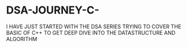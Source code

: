 # DSA-JOURNEY-C-
I HAVE JUST STARTED WITH THE DSA SERIES TRYING TO COVER THE BASIC OF C++ TO GET DEEP DIVE INTO THE DATASTRUCTURE AND ALGORITHM
